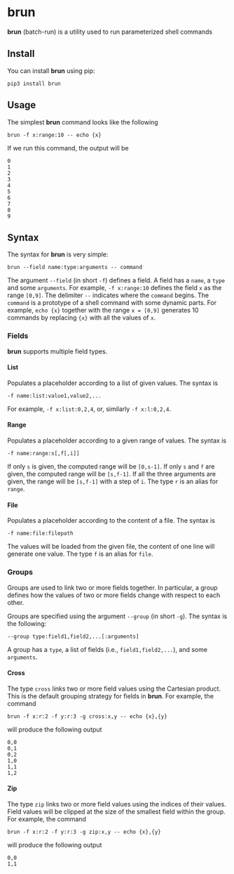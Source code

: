 # brun

**brun** (batch-run) is a utility used to run parameterized shell commands


## Install

You can install **brun** using pip:

```
pip3 install brun
```


## Usage

The simplest **brun** command looks like the following

```
brun -f x:range:10 -- echo {x}
```

If we run this command, the output will be

```
0
1
2
3
4
5
6
7
8
9
```


## Syntax

The syntax for **brun** is very simple:

```
brun --field name:type:arguments -- command
```

The argument `--field` (in short `-f`) defines a field. A field has a `name`, a `type` and some `arguments`. For example,
`-f x:range:10` defines the field `x` as the range `[0,9]`. The delimiter `--` indicates where the `command` begins. The `command` is a prototype of a shell command with some dynamic parts. For example, `echo {x}` together with the range `x = [0,9]` generates 10 commands by replacing `{x}` with all the values of `x`.

### Fields

**brun** supports multiple field types.

#### List

Populates a placeholder according to a list of given values. The syntax is
```
-f name:list:value1,value2,...
```
For example, `-f x:list:0,2,4`, or, similarly `-f x:l:0,2,4`.


#### Range

Populates a placeholder according to a given range of values. The syntax is
```
-f name:range:s[,f[,i]]
```
If only `s` is given, the computed range will be `[0,s-1]`. If only `s` and `f` are given, the computed range will be `[s,f-1]`. If all the three arguments are given, the range will be `[s,f-1]` with a step of `i`.
The type `r` is an alias for `range`.


#### File

Populates a placeholder according to the content of a file. The syntax is
```
-f name:file:filepath
```
The values will be loaded from the given file, the content of one line will generate one value.
The type `f` is an alias for `file`.


### Groups

Groups are used to link two or more fields together.
In particular, a group defines how the values of two or more fields change with respect to each other.

Groups are specified using the argument `--group` (in short `-g`). The syntax is the following:
```
--group type:field1,field2,...[:arguments]
```

 A group has a `type`, a list of fields (i.e., `field1,field2,...`), and some `arguments`.


#### Cross

The type `cross` links two or more field values using the Cartesian product. This is the default grouping strategy for fields in **brun**.
For example, the command

```
brun -f x:r:2 -f y:r:3 -g cross:x,y -- echo {x},{y}
```

will produce the following output

```
0,0
0,1
0,2
1,0
1,1
1,2
```


#### Zip

The type `zip` links two or more field values using the indices of their values.
Field values will be clipped at the size of the smallest field within the group.
For example, the command

```
brun -f x:r:2 -f y:r:3 -g zip:x,y -- echo {x},{y}
```

will produce the following output

```
0,0
1,1
```
